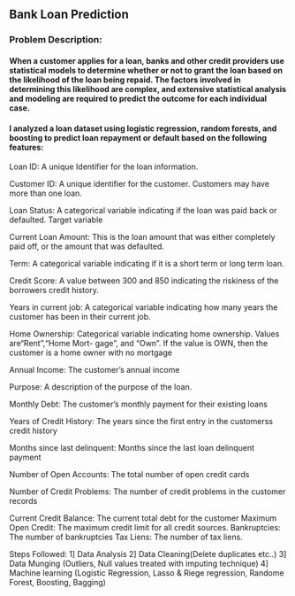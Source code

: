## Bank Loan Prediction
### Problem Description:
#### When a customer applies for a loan, banks and other credit providers use statistical models to determine whether or not to grant the loan  based on the likelihood of the loan being repaid. The factors involved in determining this likelihood are complex, and extensive statistical analysis and modeling are required to predict the outcome for each individual case.

#### I analyzed a loan dataset using logistic regression, random forests, and boosting to predict loan repayment or default based on the following features:

Loan ID: A unique Identifier for the loan information.

Customer ID: A unique identifier for the customer. Customers may have more than one loan.

Loan Status: A categorical variable indicating if the loan was paid back or defaulted. Target variable

Current Loan Amount: This is the loan amount that was either completely paid off, or the amount that was defaulted.

Term: A categorical variable indicating if it is a short term or long term loan.

Credit Score: A value between 300 and 850 indicating the riskiness of the borrowers credit history.

Years in current job: A categorical variable indicating how many years the customer has been in their current job.

Home Ownership: Categorical variable indicating home ownership. Values are“Rent”,“Home Mort- gage”, and “Own”. If the value is OWN, then the customer is a home owner with no mortgage

Annual Income: The customer’s annual income

Purpose: A description of the purpose of the loan.

Monthly Debt: The customer’s monthly payment for their existing loans

Years of Credit History: The years since the first entry in the customerss credit history

Months since last delinquent: Months since the last loan delinquent payment

Number of Open Accounts: The total number of open credit cards

Number of Credit Problems: The number of credit problems in the customer records

Current Credit Balance: The current total debt for the customer
Maximum Open Credit: The maximum credit limit for all credit sources.
Bankruptcies: The number of bankruptcies
Tax Liens: The number of tax liens.

Steps Followed:
1] Data Analysis
2] Data Cleaning(Delete duplicates etc..)
3] Data Munging (Outliers, Null values treated with imputing technique)
4] Machine learning (Logistic Regression, Lasso & Riege regression, Randome Forest, Boosting, Bagging)
